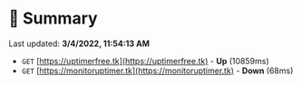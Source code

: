 # 📖 Summary
Last updated: **3/4/2022, 11:54:13 AM**

- `GET` [https://uptimerfree.tk](https://uptimerfree.tk) - **Up** (10859ms)
- `GET` [https://monitoruptimer.tk](https://monitoruptimer.tk) - **Down** (68ms)
